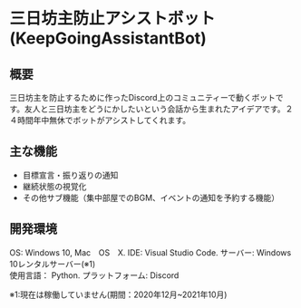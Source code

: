 # 三日坊主防止アシストボット(KeepGoingAssistantBot)
## 概要
三日坊主を防止するために作ったDiscord上のコミュニティーで動くボットです。友人と三日坊主をどうにかしたいという会話から生まれたアイデアです。２４時間年中無休でボットがアシストしてくれます。

## 主な機能
* 目標宣言・振り返りの通知
* 継続状態の視覚化
* その他サブ機能（集中部屋でのBGM、イベントの通知を予約する機能）

## 開発環境
OS: Windows 10, Mac　OS　X. 
IDE: Visual Studio Code. 
サーバー: Windows 10レンタルサーバー(※1)  
使用言語： Python. 
プラットフォーム: Discord  

※1:現在は稼働していません(期間：2020年12月~2021年10月)
